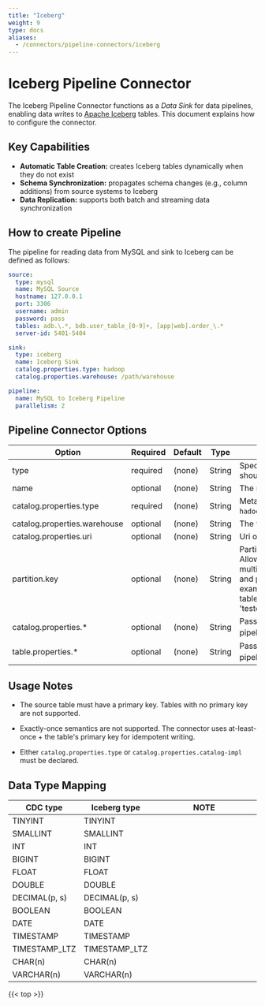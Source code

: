 ```yaml
---
title: "Iceberg"
weight: 9
type: docs
aliases:
  - /connectors/pipeline-connectors/iceberg
---
```

<!--
Licensed to the Apache Software Foundation (ASF) under one
or more contributor license agreements.  See the NOTICE file
distributed with this work for additional information
regarding copyright ownership.  The ASF licenses this file
to you under the Apache License, Version 2.0 (the
"License"); you may not use this file except in compliance
with the License.  You may obtain a copy of the License at

  http://www.apache.org/licenses/LICENSE-2.0

Unless required by applicable law or agreed to in writing,
software distributed under the License is distributed on an
"AS IS" BASIS, WITHOUT WARRANTIES OR CONDITIONS OF ANY
KIND, either express or implied.  See the License for the
specific language governing permissions and limitations
under the License.
-->

# Iceberg Pipeline Connector

The Iceberg Pipeline Connector functions as a *Data Sink* for data pipelines, enabling data writes to [Apache Iceberg](https://iceberg.apache.org) tables. This document explains how to configure the connector.

## Key Capabilities
* **Automatic Table Creation:**
  creates Iceberg tables dynamically when they do not exist
* **Schema Synchronization:**
  propagates schema changes (e.g., column additions) from source systems to Iceberg
* **Data Replication:**
  supports both batch and streaming data synchronization

How to create Pipeline
----------------

The pipeline for reading data from MySQL and sink to Iceberg can be defined as follows:

```yaml
source:
  type: mysql
  name: MySQL Source
  hostname: 127.0.0.1
  port: 3306
  username: admin
  password: pass
  tables: adb.\.*, bdb.user_table_[0-9]+, [app|web].order_\.*
  server-id: 5401-5404

sink:
  type: iceberg
  name: Iceberg Sink
  catalog.properties.type: hadoop
  catalog.properties.warehouse: /path/warehouse

pipeline:
  name: MySQL to Iceberg Pipeline
  parallelism: 2
```

Pipeline Connector Options
----------------
<div class="highlight">
<table class="colwidths-auto docutils">
   <thead>
      <tr>
        <th class="text-left" style="width: 25%">Option</th>
        <th class="text-left" style="width: 8%">Required</th>
        <th class="text-left" style="width: 7%">Default</th>
        <th class="text-left" style="width: 10%">Type</th>
        <th class="text-left" style="width: 50%">Description</th>
      </tr>
    </thead>
    <tbody>
    <tr>
      <td>type</td>
      <td>required</td>
      <td style="word-wrap: break-word;">(none)</td>
      <td>String</td>
      <td>Specify what connector to use, here should be <code>iceberg</code>.</td>
    </tr>
    <tr>
      <td>name</td>
      <td>optional</td>
      <td style="word-wrap: break-word;">(none)</td>
      <td>String</td>
      <td>The name of the sink.</td>
    </tr>
    <tr>
      <td>catalog.properties.type</td>
      <td>required</td>
      <td style="word-wrap: break-word;">(none)</td>
      <td>String</td>
      <td>Metastore of Iceberg catalog, supports <code>hadoop</code> and <code>hive</code>.</td>
    </tr>
    <tr>
      <td>catalog.properties.warehouse</td>
      <td>optional</td>
      <td style="word-wrap: break-word;">(none)</td>
      <td>String</td>
      <td>The warehouse root path of catalog.</td>
    </tr>
    <tr>
      <td>catalog.properties.uri</td>
      <td>optional</td>
      <td style="word-wrap: break-word;">(none)</td>
      <td>String</td>
      <td>Uri of metastore server.</td>
    </tr>
    <tr>
      <td>partition.key</td>
      <td>optional</td>
      <td style="word-wrap: break-word;">(none)</td>
      <td>String</td>
      <td>Partition keys for each partitioned table. Allow setting multiple primary keys for multiTables. Tables are separated by ';', and partition keys are separated by ','. For example, we can set <code>partition.key</code> of two tables using 'testdb.table1:id1,id2;testdb.table2:name'.</td>
    </tr>
    <tr>
      <td>catalog.properties.*</td>
      <td>optional</td>
      <td style="word-wrap: break-word;">(none)</td>
      <td>String</td>
      <td>Pass Iceberg catalog options to the pipeline，See <a href="https://iceberg.apache.org/docs/nightly/flink-configuration/#catalog-configuration">Iceberg catalog options</a>. </td>
    </tr>
    <tr>
      <td>table.properties.*</td>
      <td>optional</td>
      <td style="word-wrap: break-word;">(none)</td>
      <td>String</td>
      <td>Pass Iceberg table options to the pipeline，See <a href="https://iceberg.apache.org/docs/nightly/configuration/#write-properties">Iceberg table options</a>. </td>
    </tr>
    </tbody>
</table>    
</div>

Usage Notes
--------

* The source table must have a primary key. Tables with no primary key are not supported.

* Exactly-once semantics are not supported. The connector uses at-least-once + the table's primary key for idempotent writing.

* Either `catalog.properties.type` or `catalog.properties.catalog-impl` must be declared.

Data Type Mapping
----------------
<div class="wy-table-responsive">
<table class="colwidths-auto docutils">
    <thead>
      <tr>
        <th class="text-left">CDC type</th>
        <th class="text-left">Iceberg type</th>
        <th class="text-left" style="width:60%;">NOTE</th>
      </tr>
    </thead>
    <tbody>
    <tr>
      <td>TINYINT</td>
      <td>TINYINT</td>
      <td></td>
    </tr>
    <tr>
      <td>SMALLINT</td>
      <td>SMALLINT</td>
      <td></td>
    </tr>
    <tr>
      <td>INT</td>
      <td>INT</td>
      <td></td>
    </tr>
    <tr>
      <td>BIGINT</td>
      <td>BIGINT</td>
      <td></td>
    </tr>
    <tr>
      <td>FLOAT</td>
      <td>FLOAT</td>
      <td></td>
    </tr>
    <tr>
      <td>DOUBLE</td>
      <td>DOUBLE</td>
      <td></td>
    </tr>
    <tr>
      <td>DECIMAL(p, s)</td>
      <td>DECIMAL(p, s)</td>
      <td></td>
    </tr>
    <tr>
      <td>BOOLEAN</td>
      <td>BOOLEAN</td>
      <td></td>
    </tr>
    <tr>
      <td>DATE</td>
      <td>DATE</td>
      <td></td>
    </tr>
    <tr>
      <td>TIMESTAMP</td>
      <td>TIMESTAMP</td>
      <td></td>
    </tr>
    <tr>
      <td>TIMESTAMP_LTZ</td>
      <td>TIMESTAMP_LTZ</td>
      <td></td>
    </tr>
    <tr>
      <td>CHAR(n)</td>
      <td>CHAR(n)</td>
      <td></td>
    </tr>
    <tr>
      <td>VARCHAR(n)</td>
      <td>VARCHAR(n)</td>
      <td></td>
    </tr>
    </tbody>
</table>
</div>

{{< top >}}